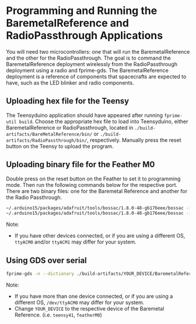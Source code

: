 # Programming and Running the BaremetalReference and RadioPassthrough Applications
You will need two microcontrollers: one that will run the BaremetalReference and the other for the RadioPassthrough. The goal is to command the BaremetalReference deployment wirelessly from the RadioPassthrough deployment using a radio and fprime-gds. The BaremetalReference deployment is a reference of components that spacecrafts are expected to have, such as the LED blinker and radio components.

## Uploading hex file for the Teensy
The Teensyduino application should have appeared after running `fprime-util build`. Choose the appropriate hex file to load into Teensyduino, either BaremetalReference or RadioPassthrough, located in `./build-artifacts/BareMetalReference/bin/` or `./build-artifacts/RadioPassthrough/bin/`, respectively. Manually press the reset button on the Teensy to upload the program.

## Uploading binary file for the Feather M0
Double press on the reset button on the Feather to set it to programming mode. Then run the following commands below for the respective port. There are two binary files: one for the Baremetal Reference and another for the Radio Passthrough. 
```sh
~/.arduino15/packages/adafruit/tools/bossac/1.8.0-48-gb176eee/bossac -i -d --port=ttyACM0 -U -i --offset=0x2000 -w -v ./build-artifacts/featherM0/RadioPassthrough/bin/RadioPassthrough.bin -R
~/.arduino15/packages/adafruit/tools/bossac/1.8.0-48-gb176eee/bossac -i -d --port=ttyACM1 -U -i --offset=0x2000 -w -v ./build-artifacts/featherM0/BaremetalReference/bin/BaremetalReference.bin -R

```
Note:
  - If you have other devices connected, or if you are using a different OS, `ttyACM0` and/or `ttyACM1` may differ for your system.

## Using GDS over serial
```sh
fprime-gds -n --dictionary ./build-artifacts/YOUR_DEVICE/BaremetalReference/dict/BaremetalReferenceTopologyAppDictionary.xml --comm-adapter uart --uart-device /dev/ttyACM0 --uart-baud 115200
```
Note:
  - If you have more than one device connected, or if you are using a different OS, `/dev/ttyACM0` may differ for your system.
  - Change `YOUR_DEVICE` to the respective device of the Baremetal Reference. (i.e. `teensy41`, `featherM0`)
